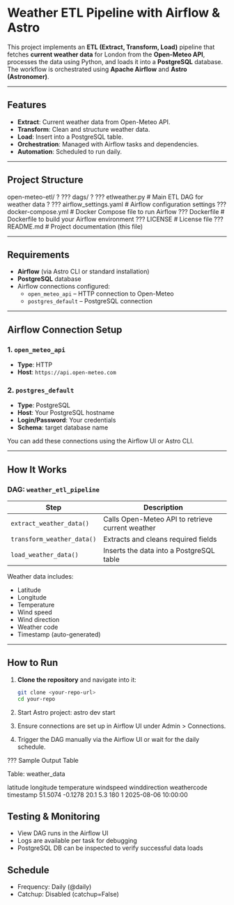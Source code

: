 #  Weather ETL Pipeline with Airflow & Astro

This project implements an **ETL (Extract, Transform, Load)** pipeline that fetches **current weather data** for London from the **Open-Meteo API**, processes the data using Python, and loads it into a **PostgreSQL** database. The workflow is orchestrated using **Apache Airflow** and **Astro (Astronomer)**.

---

##  Features

- **Extract**: Current weather data from Open-Meteo API.
- **Transform**: Clean and structure weather data.
- **Load**: Insert into a PostgreSQL table.
- **Orchestration**: Managed with Airflow tasks and dependencies.
- **Automation**: Scheduled to run daily.

---

##  Project Structure

open-meteo-etl/
?
??? dags/
?   ??? etlweather.py         # Main ETL DAG for weather data
?
??? airflow_settings.yaml     # Airflow configuration settings
??? docker-compose.yml        # Docker Compose file to run Airflow
??? Dockerfile                # Dockerfile to build your Airflow environment
??? LICENSE                   # License file
??? README.md                 # Project documentation (this file)




---

##  Requirements

- **Airflow** (via Astro CLI or standard installation)
- **PostgreSQL** database
- Airflow connections configured:
  - `open_meteo_api` – HTTP connection to Open-Meteo
  - `postgres_default` – PostgreSQL connection

---

##  Airflow Connection Setup

### 1. `open_meteo_api`
- **Type**: HTTP
- **Host**: `https://api.open-meteo.com`

### 2. `postgres_default`
- **Type**: PostgreSQL
- **Host**: Your PostgreSQL hostname
- **Login/Password**: Your credentials
- **Schema**: target database name

You can add these connections using the Airflow UI or Astro CLI.

---

##  How It Works

### DAG: `weather_etl_pipeline`

| Step                    | Description                                        |
|-------------------------|----------------------------------------------------|
| `extract_weather_data()`  | Calls Open-Meteo API to retrieve current weather |
| `transform_weather_data()`| Extracts and cleans required fields              |
| `load_weather_data()`     | Inserts the data into a PostgreSQL table         |

Weather data includes:
- Latitude
- Longitude
- Temperature
- Wind speed
- Wind direction
- Weather code
- Timestamp (auto-generated)

---

##  How to Run

1. **Clone the repository** and navigate into it:
   ```bash
   git clone <your-repo-url>
   cd your-repo


2. Start Astro project:
astro dev start

3. Ensure connections are set up in Airflow UI under Admin > Connections.
4. Trigger the DAG manually via the Airflow UI or wait for the daily schedule.

??? Sample Output Table

Table: weather_data

latitude
longitude
temperature
windspeed
winddirection
weathercode
timestamp
51.5074
-0.1278
20.1
5.3
180
1
2025-08-06 10:00:00
## Testing & Monitoring
* View DAG runs in the Airflow UI
* Logs are available per task for debugging
* PostgreSQL DB can be inspected to verify successful data loads
## Schedule
* Frequency: Daily (@daily)
* Catchup: Disabled (catchup=False)


